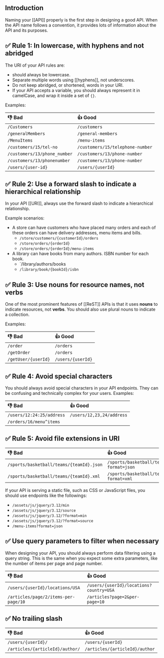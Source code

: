 ## Introduction
Naming your [[API]] properly is the first step in designing a good API. When the API name follows a convention, it provides lots of information about the API and its purposes.
## ✅ Rule 1: In lowercase, with hyphens and not abridged
The URI of your API rules are:
- should always be lowercase.
- Separate multiple words using [[hyphens]], not underscores.
- Do not keep abridged, or shortened, words in your URI.
- If your API accepts a variable, you should always represent it in camelCase, and wrap it inside a set of `{}`.

Examples:

| 👎 Bad | 👍 Good |
|:---- | :---------|
|`/Customers`|`/customers`|
| `/generalMembers` | `/general-members` |
| `/MenuItems` | `/menu-items` |
| `/customers/15/tel-no` | `/customers/15/telephone-number` |
| `/customers/13/phone_number` | `/customers/13/phone-number` |
| `/customers/13/phonenumber` | `/customers/13/phone-number` |
| `/users/{user-id}` | `/users/{userId}` |
## ✅ Rule 2: Use a forward slash to indicate a hierarchical relationship
In your API [[URI]], always use the forward slash to indicate a hierarchical relationship.

Example scenarios:
- A store can have customers who have placed many orders and each of these orders can have delivery addresses, menu items and bills.
	- `/store/customers/{customerId}/orders`
	- `/store/orders/{orderId}`
	- `/store/orders/{orderId}/menu-items`
- A library can have books from many authors. ISBN number for each book.
	- `/library/authors/books
	- `/library/book/{bookId}/isbn`

## ✅ Rule 3: Use nouns for resource names, not verbs
One of the most prominent features of [[ReST]] APIs is that it uses __nouns__ to indicate resources, not __verbs__. You should also use plural nouns to indicate a collection.

Examples:

| 👎 Bad | 👍 Good |
|:---- | :---------|
| `/order` | `/orders` |
|`/getOrder`| `/orders`|
| `/getUser/{userId}` | `/users/{userId}`|

## ✅ Rule 4: Avoid special characters
You should always avoid special characters in your API endpoints. They can be confusing and technically complex for your users.
Examples:

| 👎 Bad | 👍 Good |
|:---- | :---------|
|`/users/12:24:25/address` | `/users/12,23,24/address`|
| `/orders/16/menu^items`||

## ✅ Rule 5: Avoid file extensions in URI

| 👎 Bad | 👍 Good |
|:---- | :---------|
| `/sports/basketball/teams/{teamId}.json` | `/sports/basketball/teams/{teamId}?format=json`|
| `/sports/basketball/teams/{teamId}.xml` | `/sports/basketball/teams/{teamId}?format=xml` |

If your API is serving a static file, such as CSS or JavaScript files, you should use endpoints like the followings:
- `/assets/js/jquery/3.12/min`
- `/assets/js/jquery/3.12/source`
- `/assets/js/jquery/3.12/?format=min`
- `/assets/js/jquery/3.12/?format=source`
- `/menu-items?format=json`

## ✅ Use query parameters to filter when necessary
When designing your API, you should always perform data filtering using a query string. This is the same when you expect some extra parameters, like the number of items per page and page number.

| 👎 Bad | 👍 Good |
|:---- | :---------|
| `/users/{userId}/locations/USA` | `/users/{userId}/locations?country=USA`|
| `/articles/page/2/items-per-page/10` | `/articles?page=2&per-page=10` |

## ✅ No trailing slash

| 👎 Bad | 👍 Good |
|:---- | :---------|
| `/users/{userId}/` | `/users/{userId}`|
| `/articles/{articleId}/author/` | `/articles/{articleId}/author` |

